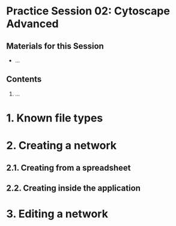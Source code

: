 # Practice Session 02: Cytoscape Advanced

## Materials for this Session

* ...

## Contents

1. ...

# 1. Known file types

# 2. Creating a network

## 2.1. Creating from a spreadsheet

## 2.2. Creating inside the application

# 3. Editing a network
